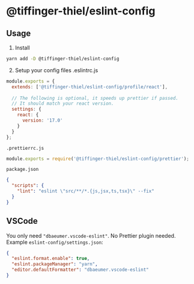 # @tiffinger-thiel/eslint-config

## Usage

1. Install
```sh
yarn add -D @tiffinger-thiel/eslint-config
```
2. Setup your config files
.eslintrc.js
```js
module.exports = {
  extends: ['@tiffinger-thiel/eslint-config/profile/react'],
  
  // The following is optional, it speeds up prettier if passed.
  // It should match your react version.
  settings: {
    react: {
      version: '17.0'
    }
  }
};
```

`.prettierrc.js`
```js
module.exports = require('@tiffinger-thiel/eslint-config/prettier');
```

`package.json`
```json
{
  "scripts": {
    "lint": "eslint \"src/**/*.{js,jsx,ts,tsx}\" --fix"
  }
}
```

## VSCode
You only need `"dbaeumer.vscode-eslint"`. No Prettier plugin needed.
Example `eslint-config/settings.json`:
```json
{
  "eslint.format.enable": true,
  "eslint.packageManager": "yarn",
  "editor.defaultFormatter": "dbaeumer.vscode-eslint"
}
```
